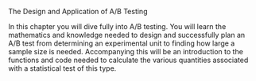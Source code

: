 The Design and Application of A/B Testing

In this chapter you will dive fully into A/B testing. You will learn the mathematics and knowledge needed to design and successfully plan an A/B test from determining an experimental unit to finding how large a sample size is needed. Accompanying this will be an introduction to the functions and code needed to calculate the various quantities associated with a statistical test of this type.
